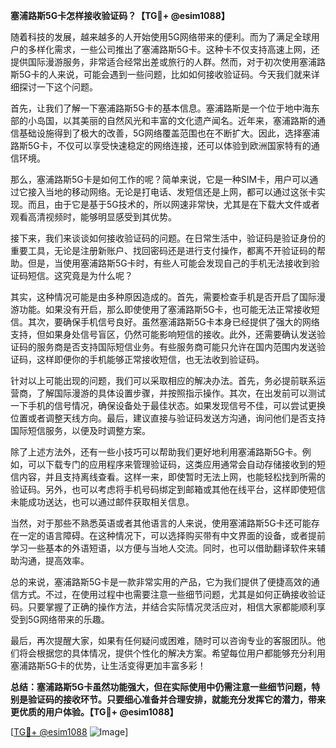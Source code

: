 **塞浦路斯5G卡怎样接收验证码？【TG💪+ @esim1088】**

随着科技的发展，越来越多的人开始使用5G网络带来的便利。而为了满足全球用户的多样化需求，一些公司推出了塞浦路斯5G卡。这种卡不仅支持高速上网，还提供国际漫游服务，非常适合经常出差或旅行的人群。然而，对于初次使用塞浦路斯5G卡的人来说，可能会遇到一些问题，比如如何接收验证码。今天我们就来详细探讨一下这个问题。

首先，让我们了解一下塞浦路斯5G卡的基本信息。塞浦路斯是一个位于地中海东部的小岛国，以其美丽的自然风光和丰富的文化遗产闻名。近年来，塞浦路斯的通信基础设施得到了极大的改善，5G网络覆盖范围也在不断扩大。因此，选择塞浦路斯5G卡，不仅可以享受快速稳定的网络连接，还可以体验到欧洲国家特有的通信环境。

那么，塞浦路斯5G卡是如何工作的呢？简单来说，它是一种SIM卡，用户可以通过它接入当地的移动网络。无论是打电话、发短信还是上网，都可以通过这张卡实现。而且，由于它是基于5G技术的，所以网速非常快，尤其是在下载大文件或者观看高清视频时，能够明显感受到其优势。

接下来，我们来谈谈如何接收验证码的问题。在日常生活中，验证码是验证身份的重要工具，无论是注册新账户、找回密码还是进行支付操作，都离不开验证码的帮助。但是，当使用塞浦路斯5G卡时，有些人可能会发现自己的手机无法接收到验证码短信。这究竟是为什么呢？

其实，这种情况可能是由多种原因造成的。首先，需要检查手机是否开启了国际漫游功能。如果没有开启，那么即使使用了塞浦路斯5G卡，也可能无法正常接收短信。其次，要确保手机信号良好。虽然塞浦路斯5G卡本身已经提供了强大的网络支持，但如果身处信号盲区，仍然可能影响短信的接收。此外，还需要确认发送验证码的服务商是否支持国际短信业务。有些服务商可能只允许在国内范围内发送验证码，这样即便你的手机能够正常接收短信，也无法收到验证码。

针对以上可能出现的问题，我们可以采取相应的解决办法。首先，务必提前联系运营商，了解国际漫游的具体设置步骤，并按照指示操作。其次，在出发前可以测试一下手机的信号情况，确保设备处于最佳状态。如果发现信号不佳，可以尝试更换位置或者调整天线方向。最后，建议直接与验证码发送方沟通，询问他们是否支持国际短信服务，以便及时调整方案。

除了上述方法外，还有一些小技巧可以帮助我们更好地利用塞浦路斯5G卡。例如，可以下载专门的应用程序来管理验证码，这类应用通常会自动存储接收到的短信内容，并且支持离线查看。这样一来，即使暂时无法上网，也能轻松找到所需的验证码。另外，也可以考虑将手机号码绑定到邮箱或其他在线平台，这样即使短信未能成功送达，也可以通过邮件获取相关信息。

当然，对于那些不熟悉英语或者其他语言的人来说，使用塞浦路斯5G卡还可能存在一定的语言障碍。在这种情况下，可以选择购买带有中文界面的设备，或者提前学习一些基本的外语短语，以方便与当地人交流。同时，也可以借助翻译软件来辅助沟通，提高效率。

总的来说，塞浦路斯5G卡是一款非常实用的产品，它为我们提供了便捷高效的通信方式。不过，在使用过程中也需要注意一些细节问题，尤其是如何正确接收验证码。只要掌握了正确的操作方法，并结合实际情况灵活应对，相信大家都能顺利享受到5G网络带来的乐趣。

最后，再次提醒大家，如果有任何疑问或困难，随时可以咨询专业的客服团队。他们将会根据您的具体情况，提供个性化的解决方案。希望每位用户都能够充分利用塞浦路斯5G卡的优势，让生活变得更加丰富多彩！

**总结：塞浦路斯5G卡虽然功能强大，但在实际使用中仍需注意一些细节问题，特别是验证码的接收环节。只要细心准备并合理安排，就能充分发挥它的潜力，带来更优质的用户体验。【TG💪+ @esim1088】**

[[TG💪+ @esim1088](https://t.me/s/esim1088) ![Image](https://i.postimg.cc/4NQfJmqS/Snipaste-2025-05-13-00-14-12.png)]